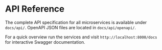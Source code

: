 # API Reference

The complete API specification for all microservices is available under `docs/api/`.
OpenAPI JSON files are located in `docs/api/openapi/`.

For a quick overview run the services and visit `http://localhost:8000/docs` for interactive Swagger documentation.

